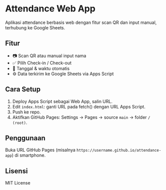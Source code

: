 # Attendance Web App

Aplikasi attendance berbasis web dengan fitur scan QR dan input manual, terhubung ke Google Sheets.

## Fitur
- 📷 Scan QR atau manual input nama
- ✅ Pilih Check-in / Check-out
- 📅 Tanggal & waktu otomatis
- ⚙️ Data terkirim ke Google Sheets via Apps Script

## Cara Setup
1. Deploy Apps Script sebagai Web App, salin URL.
2. Edit `index.html`: ganti URL pada fetch() dengan URL Apps Script.
3. Push ke repo.
4. Aktifkan GitHub Pages: Settings → Pages → source `main` → folder `/ (root)`.

## Penggunaan
Buka URL GitHub Pages (misalnya `https://username.github.io/attendance-app`) di smartphone.

## Lisensi
MIT License
